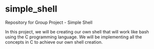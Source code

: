 # simple_shell
Repository for Group Project - Simple Shell

In this project, we will be creating our own shell that will work like bash using the C programming language. 
We will be implementing all the concepts in C to achieve our own shell creation.
